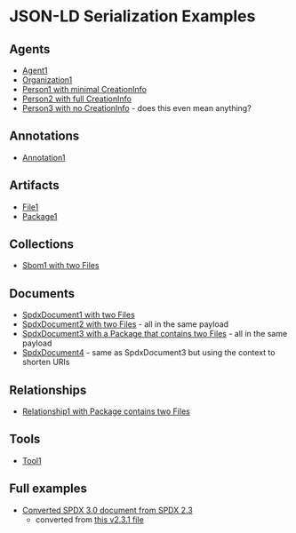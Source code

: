# JSON-LD Serialization Examples

## Agents

- [Agent1](examples/agent1.json)
- [Organization1](examples/org1.json)
- [Person1 with minimal CreationInfo](examples/person1.json)
- [Person2 with full CreationInfo](examples/person2.json)
- [Person3 with no CreationInfo](examples/person3.json) - does this even mean anything?

## Annotations

- [Annotation1](examples/annotation1.json)

## Artifacts

- [File1](examples/file1.json)
- [Package1](examples/package1.json)

## Collections

- [Sbom1 with two Files](examples/sbom1.json)

## Documents

- [SpdxDocument1 with two Files](examples/spdx_document1.json)
- [SpdxDocument2 with two Files](examples/spdx_document2.json) - all in the same payload
- [SpdxDocument3 with a Package that contains two Files](examples/spdx_document3.json) - all in the same payload
- [SpdxDocument4](examples/spdx_document4.json) - same as SpdxDocument3 but using the context to shorten URIs

## Relationships

- [Relationship1 with Package contains two Files](examples/spdx_document3.json)

## Tools

- [Tool1](examples/tool1.json)

## Full examples

- [Converted SPDX 3.0 document from SPDX 2.3](examples/converted_from_spdx_2.json)
  - converted from [this v2.3.1 file](https://github.com/spdx/spdx-spec/blob/development/v2.3.1/examples/SPDXJSONExample-v2.3.spdx.json)

